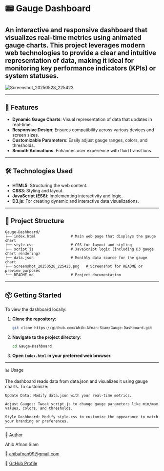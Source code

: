 # 📟 Gauge Dashboard

An interactive and responsive dashboard that visualizes real-time metrics using animated gauge charts. This project leverages modern web technologies to provide a clear and intuitive representation of data, making it ideal for monitoring key performance indicators (KPIs) or system statuses.
---
![Screenshot_20250528_225423](https://github.com/user-attachments/assets/adfd567f-6384-4fdc-994e-4c72ae2f1ebb)

---

## 🚀 Features

- **Dynamic Gauge Charts**: Visual representation of data that updates in real-time.
- **Responsive Design**: Ensures compatibility across various devices and screen sizes.
- **Customizable Parameters**: Easily adjust gauge ranges, colors, and thresholds.
- **Smooth Animations**: Enhances user experience with fluid transitions.

---

## 🛠️ Technologies Used

- **HTML5**: Structuring the web content.
- **CSS3**: Styling and layout.
- **JavaScript (ES6)**: Implementing interactivity and logic.
- **D3.js**: For creating dynamic and interactive data visualizations.

---

## 📁 Project Structure
```text
Gauge-Dashboard/
├── index.html                # Main web page that displays the gauge chart
├── style.css                 # CSS for layout and styling
├── script.js                 # JavaScript logic (including D3 gauge chart rendering)
├── data.json                 # Monthly data source for the gauge chart
├── Screenshot_20250528_225423.png   # Screenshot for README or preview purposes
└── README.md                 # Project documentation
```

---

## 📦 Getting Started

To view the dashboard locally:

1. **Clone the repository**:
   ```bash
   git clone https://github.com/Ahib-Afnan-Siam/Gauge-Dashboard.git
2. **Navigate to the project directory**:
   ```bash
   cd Gauge-Dashboard
3. **Open `index.html` in your preferred web browser.**

---
📊 Usage

The dashboard reads data from data.json and visualizes it using gauge charts. To customize:

    Update Data: Modify data.json with your real-time metrics.

    Adjust Gauges: Tweak script.js to change gauge parameters like min/max values, colors, and thresholds.

    Style Dashboard: Modify style.css to customize the appearance to match your branding or preferences.

---
👤 Author

Ahib Afnan Siam

📧 ahibafnan99@gmail.com

🔗 [GitHub Profile](https://github.com/Ahib-Afnan-Siam)
